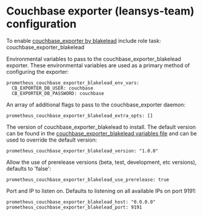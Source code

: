 # Couchbase exporter (leansys-team) configuration

To enable [couchbase_exporter by blakelead](https://github.com/blakelead/couchbase_exporter) include role task: couchbase_exporter_blakelead

Environmental variables to pass to the couchbase_exporter_blakelead exporter. These environmental variables are used as a primary method of configuring the exporter:

    prometheus_couchbase_exporter_blakelead_env_vars:
      CB_EXPORTER_DB_USER: couchbase
      CB_EXPORTER_DB_PASSWORD: couchbase

An array of additional flags to pass to the couchbase_exporter daemon:

    prometheus_couchbase_exporter_blakelead_extra_opts: []

The version of couchbase_exporter_blakelead to install. The default version can be found in the [couchbase_exporter_blakelead variables file](../vars/software/couchbase_exporter_blakelead.yml) and can be used to override the default version:

    prometheus_couchbase_exporter_blakelead_version: "1.0.0"

Allow the use of prerelease versions (beta, test, development, etc versions), defaults to 'false':

    prometheus_couchbase_exporter_blakelead_use_prerelease: true

Port and IP to listen on. Defaults to listening on all available IPs on port 9191:

    prometheus_couchbase_exporter_blakelead_host: "0.0.0.0"
    prometheus_couchbase_exporter_blakelead_port: 9191
